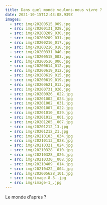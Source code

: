 ```yaml
---
title: Dans quel monde voulons-nous vivre ?
date: 2021-10-15T12:43:08.939Z
images:
  - src: img/20200515_009.jpg
  - src: img/20200131_028.jpg
  - src: img/20200209_030.jpg
  - src: img/20200209_031.jpg
  - src: img/20200216_017.jpg
  - src: img/20200216_018.jpg
  - src: img/20200331_040.jpg
  - src: img/20200515_003.jpg
  - src: img/20200516_006.jpg
  - src: img/20200614_012.jpg
  - src: img/20200619_012.jpg
  - src: img/20200619_015.jpg
  - src: img/20200619_019.jpg
  - src: img/20200621_013.jpg
  - src: img/20200731_026.jpg
  - src: img/20200926__022.jpg
  - src: img/20201002__023.jpg
  - src: img/20201002__031.jpg
  - src: img/20201007__022.jpg
  - src: img/20201010__039.jpg
  - src: img/20201012__001.jpg
  - src: img/20201205__007.jpg
  - src: img/20201212_13.jpg
  - src: img/20201212_21.jpg
  - src: img/20210103__034.jpg
  - src: img/20210113__028.jpg
  - src: img/20210321__024.jpg
  - src: img/20210328__010.jpg
  - src: img/20210328__026.jpg
  - src: img/20210330__008.jpg
  - src: img/20210409__014.jpg
  - src: img/20210422__004.jpg
  - src: img/202005628_101.jpg
  - src: img/image-8-3-.jpg
  - src: img/image-1_.jpg
---
```

Le monde d'après ?